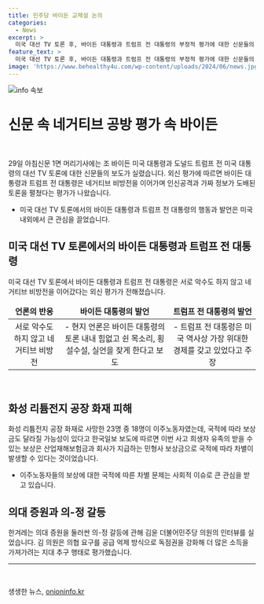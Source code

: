 ```yaml
---
title: 민주당 바이든 교체설 논의
categories:
  - News
excerpt: >
  미국 대선 TV 토론 후, 바이든 대통령과 트럼프 전 대통령의 부정적 평가에 대한 신문들의 보도가 주목을 받고 있다. 바이든 대통령의 부진과 트럼프 전 대통령의 거짓말 비판에 대한 언론 보도와 민주당 내부의 공황 상태와 후보 교체론도 화제가 되고 있다. 또한, 아리셀 화재 희생자들과 이주 노동자들의 보상문제, 법인세수 급감 등 국내 경제 이슈에 관한 보도도 주목을 끌고 있다. 기자의 다양한 시각과 깊은 분석을 기대할 수 있을 것으로 보인다.
feature_text: >
  미국 대선 TV 토론 후, 바이든 대통령과 트럼프 전 대통령의 부정적 평가에 대한 신문들의 보도가 주목을 받고 있다. 바이든 대통령의 부진과 트럼프 전 대통령의 거짓말 비판에 대한 언론 보도와 민주당 내부의 공황 상태와 후보 교체론도 화제가 되고 있다. 또한, 아리셀 화재 희생자들과 이주 노동자들의 보상문제, 법인세수 급감 등 국내 경제 이슈에 관한 보도도 주목을 끌고 있다. 기자의 다양한 시각과 깊은 분석을 기대할 수 있을 것으로 보인다.
image: 'https://www.behealthy4u.com/wp-content/uploads/2024/06/news.jpg'
---
```


<p><img src="https://www.behealthy4u.com/wp-content/uploads/2024/06/news.jpg" alt="info 속보" /></p>

<h1 data-ke-size="size26"><b>신문 속 네거티브 공방 평가 속 바이든</b></h1>

<p data-ke-size="size16">&nbsp;</p>

<p data-ke-size="size16">29일 아침신문 1면 머리기사에는 조 바이든 미국 대통령과 도널드 트럼프 전 미국 대통령의 대선 TV 토론에 대한 신문들의 보도가 실렸습니다. 외신 평가에 따르면 바이든 대통령과 트럼프 전 대통령은 네거티브 비방전을 이어가며 인신공격과 가짜 정보가 도배된 토론을 펼쳤다는 평가가 나왔습니다.</p>

<ul>
<li>미국 대선 TV 토론에서의 바이든 대통령과 트럼프 전 대통령의 행동과 발언은 미국 내외에서 큰 관심을 끌었습니다.</li>
</ul>

<h2 data-ke-size="size20">미국 대선 TV 토론에서의 바이든 대통령과 트럼프 전 대통령</h2>

<p data-ke-size="size16">미국 대선 TV 토론에서 바이든 대통령과 트럼프 전 대통령은 서로 악수도 하지 않고 네거티브 비방전을 이어갔다는 외신 평가가 전해졌습니다.</p>

<table>
<thead>
<tr>
<td style="text-align: center; height: 17px;"><b>언론의 반응</b></td>
<td style="text-align: center; height: 17px;"><b>바이든 대통령의 발언</b></td>
<td style="text-align: center; height: 17px;"><b>트럼프 전 대통령의 발언</b></td>
</tr>
</thead>
<tbody>
<tr>
<td style="text-align: center; height: 17px;">서로 악수도 하지 않고 네거티브 비방전</td>
<td style="text-align: center; height: 17px;">- 현지 언론은 바이든 대통령의 토론 내내 힘없고 쉰 목소리, 횡설수설, 실언을 잦게 한다고 보도</td>
<td style="text-align: center; height: 17px;">- 트럼프 전 대통령은 미국 역사상 가장 위대한 경제를 갖고 있었다고 주장</td>
</tr>
</tbody>
</table>

<p data-ke-size="size16">&nbsp;</p>

<h2 data-ke-size="size20">화성 리튬전지 공장 화재 피해</h2>

<p data-ke-size="size16">화성 리튬전지 공장 화재로 사망한 23명 중 18명이 이주노동자였는데, 국적에 따라 보상금도 달라질 가능성이 있다고 한국일보 보도에 따르면 이번 사고 희생자 유족의 받을 수 있는 보상은 산업재해보험금과 회사가 지급하는 민형사 보상금으로 국적에 따라 차별이 발생할 수 있다는 것이었습니다.</p>

<ul>
<li>이주노동자들의 보상에 대한 국적에 따른 차별 문제는 사회적 이슈로 큰 관심을 받고 있습니다.</li>
</ul>

<h2 data-ke-size="size20">의대 증원과 의-정 갈등</h2>

<p data-ke-size="size16">한겨레는 의대 증원을 둘러싼 의-정 갈등에 관해 김윤 더불어민주당 의원의 인터뷰를 실었습니다. 김 의원은 의협 요구를 공급 억제 방식으로 독점권을 강화해 더 많은 소득을 가져가려는 지대 추구 행태로 평가했습니다.</p>

<hr>

<p data-ke-size="size16">&nbsp;</p>
생생한 뉴스, <a href="https://onioninfo.kr" rel="dofollow">onioninfo.kr</a>


